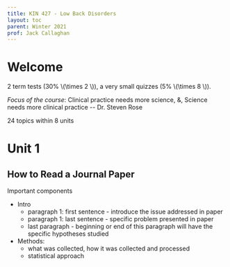 ```yaml
---
title: KIN 427 - Low Back Disorders
layout: toc
parent: Winter 2021
prof: Jack Callaghan
---
```

# Welcome
2 term tests (30% <span>&#92;(\times 2 &#92;)</span>), a very small quizzes (5% <span>&#92;(\times 8 &#92;)</span>).

*Focus of the course*: Clinical practice needs more science, &, Science needs more clinical practice -- Dr. Steven Rose

24 topics within 8 units

# Unit 1
## How to Read a Journal Paper
Important components
- Intro
    - paragraph 1: first sentence - introduce the issue addressed in paper
    - paragraph 1: last sentence - specific problem presented in paper
    - last paragraph - beginning or end of this paragraph will have the specific hypotheses studied
- Methods:  
    - what was collected, how it was collected and processed
    - statistical approach
